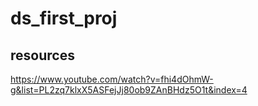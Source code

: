 # ds_first_proj

## resources 
https://www.youtube.com/watch?v=fhi4dOhmW-g&list=PL2zq7klxX5ASFejJj80ob9ZAnBHdz5O1t&index=4
